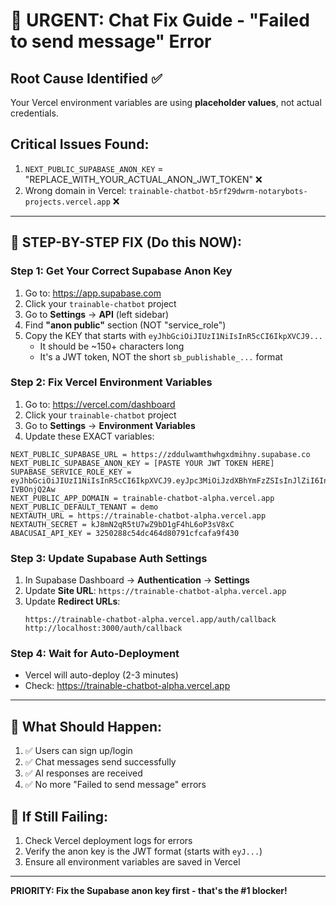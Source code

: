 
# 🚨 URGENT: Chat Fix Guide - "Failed to send message" Error

## Root Cause Identified ✅
Your Vercel environment variables are using **placeholder values**, not actual credentials.

## Critical Issues Found:
1. `NEXT_PUBLIC_SUPABASE_ANON_KEY` = "REPLACE_WITH_YOUR_ACTUAL_ANON_JWT_TOKEN" ❌
2. Wrong domain in Vercel: `trainable-chatbot-b5rf29dwrm-notarybots-projects.vercel.app` ❌

---

## 🔧 STEP-BY-STEP FIX (Do this NOW):

### Step 1: Get Your Correct Supabase Anon Key
1. Go to: https://app.supabase.com
2. Click your `trainable-chatbot` project
3. Go to **Settings** → **API** (left sidebar)
4. Find **"anon public"** section (NOT "service_role")
5. Copy the KEY that starts with `eyJhbGciOiJIUzI1NiIsInR5cCI6IkpXVCJ9...`
   - It should be ~150+ characters long
   - It's a JWT token, NOT the short `sb_publishable_...` format

### Step 2: Fix Vercel Environment Variables
1. Go to: https://vercel.com/dashboard
2. Click your `trainable-chatbot` project
3. Go to **Settings** → **Environment Variables**
4. Update these EXACT variables:

```
NEXT_PUBLIC_SUPABASE_URL = https://zddulwamthwhgxdmihny.supabase.co
NEXT_PUBLIC_SUPABASE_ANON_KEY = [PASTE YOUR JWT TOKEN HERE]
SUPABASE_SERVICE_ROLE_KEY = eyJhbGciOiJIUzI1NiIsInR5cCI6IkpXVCJ9.eyJpc3MiOiJzdXBhYmFzZSIsInJlZiI6InpkZHVsd2FtdGh3aGd4ZG1paG55Iiwicm9sZSI6InNlcnZpY2Vfcm9sZSIsImlhdCI6MTc1NDQzMDYwNSwiZXhwIjoyMDcwMDA2NjA1fQ.Yw_L7uJZCB7TTsYIvkMPEYRRf3rcQbXt-IVBOnjQ2Aw
NEXT_PUBLIC_APP_DOMAIN = trainable-chatbot-alpha.vercel.app
NEXT_PUBLIC_DEFAULT_TENANT = demo
NEXTAUTH_URL = https://trainable-chatbot-alpha.vercel.app
NEXTAUTH_SECRET = kJ8mN2qR5tU7wZ9bD1gF4hL6oP3sV8xC
ABACUSAI_API_KEY = 3250288c54dc464d80791cfcafa9f430
```

### Step 3: Update Supabase Auth Settings
1. In Supabase Dashboard → **Authentication** → **Settings**
2. Update **Site URL**: `https://trainable-chatbot-alpha.vercel.app`
3. Update **Redirect URLs**:
   ```
   https://trainable-chatbot-alpha.vercel.app/auth/callback
   http://localhost:3000/auth/callback
   ```

### Step 4: Wait for Auto-Deployment
- Vercel will auto-deploy (2-3 minutes)
- Check: https://trainable-chatbot-alpha.vercel.app

---

## 🎯 What Should Happen:
1. ✅ Users can sign up/login
2. ✅ Chat messages send successfully  
3. ✅ AI responses are received
4. ✅ No more "Failed to send message" errors

## 🚨 If Still Failing:
1. Check Vercel deployment logs for errors
2. Verify the anon key is the JWT format (starts with `eyJ...`)
3. Ensure all environment variables are saved in Vercel

---

**PRIORITY: Fix the Supabase anon key first - that's the #1 blocker!**
